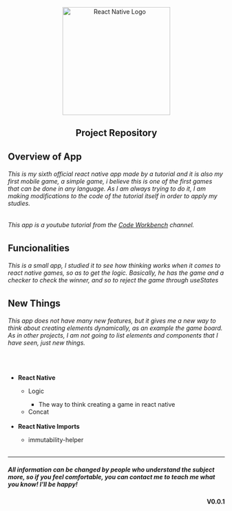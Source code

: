 <div align="center">
        <img  width=250 src="https://cdn4.iconfinder.com/data/icons/logos-3/600/React.js_logo-512.png" alt="React Native Logo"/>
    <h2>Project Repository</h2>
</div>

## Overview of App

###### This is my sixth official react native app made by a tutorial and it is also my first mobile game, a simple game, i believe this is one of the first games that can be done in any language. As I am always trying to do it, I am making modifications to the code of the tutorial itself in order to apply my studies.

###### This app is a youtube tutorial from the [Code Workbench](https://www.youtube.com/watch?v=KU1MPgvdE1I) channel.

## Funcionalities

###### This is a small app, I studied it to see how thinking works when it comes to react native games, so as to get the logic. Basically, he has the game and a checker to check the winner, and so to reject the game through useStates

## New Things

###### This app does not have many new features, but it gives me a new way to think about creating elements dynamically, as an example the game board. As in other projects, I am not going to list elements and components that I have seen, just new things.


<br>

<ul>
<li><b>React Native</b></li>
    <ul>
    <li>Logic</li>
        <ul>
        <li>The way to think creating a game in react native</li>
        </ul>
    <li>Concat</li>
    </ul>
<br>

<li><b>React Native Imports</b></li>
    <ul>
    <li>immutability-helper</li>
    </ul>
<br>

</ul>

---

##### All information can be changed by people who understand the subject more, so if you feel comfortable, you can contact me to teach me what you know! I'll be happy!

<div align="end"><b>V0.0.1</b></div>

